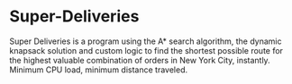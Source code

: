 # Super-Deliveries
Super Deliveries is a program using the A* search algorithm, the dynamic knapsack solution and custom logic to find the shortest possible route for the highest valuable combination of orders in New York City, instantly. Minimum CPU load, minimum distance traveled.
